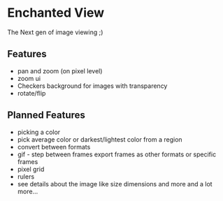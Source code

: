 # Enchanted View
The Next gen of image viewing ;)

## Features
- pan and zoom (on pixel level)
- zoom ui
- Checkers background for images with transparency
- rotate/flip

## Planned Features
- picking a color
- pick average color or darkest/lightest color from a region
- convert between formats
- gif - step between frames export frames as other formats or specific frames
- pixel grid
- rulers
- see details about the image like size dimensions and more
and a lot more...